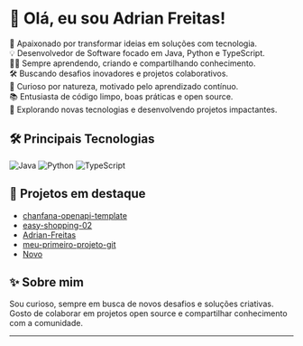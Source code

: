 # 👋 Olá, eu sou Adrian Freitas!

🚀 Apaixonado por transformar ideias em soluções com tecnologia.  
💡 Desenvolvedor de Software focado em Java, Python e TypeScript.  
👨‍💻 Sempre aprendendo, criando e compartilhando conhecimento.  
🛠️ Buscando desafios inovadores e projetos colaborativos.  
🌱 Curioso por natureza, motivado pelo aprendizado contínuo.  
📚 Entusiasta de código limpo, boas práticas e open source.  
🔎 Explorando novas tecnologias e desenvolvendo projetos impactantes.

## 🛠️ Principais Tecnologias
![Java](https://img.shields.io/badge/Java-ED8B00?style=for-the-badge&logo=java&logoColor=white)
![Python](https://img.shields.io/badge/Python-3776AB?style=for-the-badge&logo=python&logoColor=white)
![TypeScript](https://img.shields.io/badge/TypeScript-007ACC?style=for-the-badge&logo=typescript&logoColor=white)

## 🌟 Projetos em destaque

- [chanfana-openapi-template](https://github.com/Adrian-freitas/chanfana-openapi-template)
- [easy-shopping-02](https://github.com/Adrian-freitas/easy-shopping-02)
- [Adrian-Freitas](https://github.com/Adrian-freitas/Adrian-Freitas)
- [meu-primeiro-projeto-git](https://github.com/Adrian-freitas/meu-primeiro-projeto-git)
- [Novo](https://github.com/Adrian-freitas/Novo)

## ✨ Sobre mim
Sou curioso, sempre em busca de novos desafios e soluções criativas.  
Gosto de colaborar em projetos open source e compartilhar conhecimento com a comunidade.

<!-- Adicione hobbies, curiosidades ou redes sociais abaixo, se quiser! -->
<!--
## 📫 Contato
[![LinkedIn](https://img.shields.io/badge/-LinkedIn-blue?style=flat-square&logo=Linkedin&logoColor=white&link=https://www.linkedin.com/in/seu-linkedin)](https://www.linkedin.com/in/seu-linkedin)
-->

---

<!--
Dica: Personalize este README para mostrar sua personalidade e suas conquistas!
-->